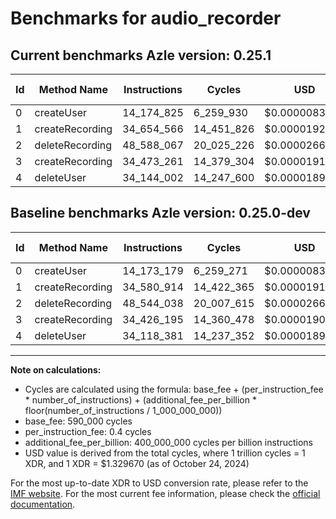 # Benchmarks for audio_recorder

## Current benchmarks Azle version: 0.25.1

| Id  | Method Name     | Instructions | Cycles     | USD           | USD/Million Calls | Change                           |
| --- | --------------- | ------------ | ---------- | ------------- | ----------------- | -------------------------------- |
| 0   | createUser      | 14_174_825   | 6_259_930  | $0.0000083236 | $8.32             | <font color="red">+1_646</font>  |
| 1   | createRecording | 34_654_566   | 14_451_826 | $0.0000192162 | $19.21            | <font color="red">+73_652</font> |
| 2   | deleteRecording | 48_588_067   | 20_025_226 | $0.0000266269 | $26.62            | <font color="red">+44_029</font> |
| 3   | createRecording | 34_473_261   | 14_379_304 | $0.0000191197 | $19.11            | <font color="red">+47_066</font> |
| 4   | deleteUser      | 34_144_002   | 14_247_600 | $0.0000189446 | $18.94            | <font color="red">+25_621</font> |

## Baseline benchmarks Azle version: 0.25.0-dev

| Id  | Method Name     | Instructions | Cycles     | USD           | USD/Million Calls |
| --- | --------------- | ------------ | ---------- | ------------- | ----------------- |
| 0   | createUser      | 14_173_179   | 6_259_271  | $0.0000083228 | $8.32             |
| 1   | createRecording | 34_580_914   | 14_422_365 | $0.0000191770 | $19.17            |
| 2   | deleteRecording | 48_544_038   | 20_007_615 | $0.0000266035 | $26.60            |
| 3   | createRecording | 34_426_195   | 14_360_478 | $0.0000190947 | $19.09            |
| 4   | deleteUser      | 34_118_381   | 14_237_352 | $0.0000189310 | $18.93            |

---

**Note on calculations:**

- Cycles are calculated using the formula: base_fee + (per_instruction_fee \* number_of_instructions) + (additional_fee_per_billion \* floor(number_of_instructions / 1_000_000_000))
- base_fee: 590_000 cycles
- per_instruction_fee: 0.4 cycles
- additional_fee_per_billion: 400_000_000 cycles per billion instructions
- USD value is derived from the total cycles, where 1 trillion cycles = 1 XDR, and 1 XDR = $1.329670 (as of October 24, 2024)

For the most up-to-date XDR to USD conversion rate, please refer to the [IMF website](https://www.imf.org/external/np/fin/data/rms_sdrv.aspx).
For the most current fee information, please check the [official documentation](https://internetcomputer.org/docs/current/developer-docs/gas-cost#execution).
